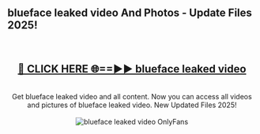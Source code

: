 <h2>blueface leaked video And Photos - Update Files 2025!</h2>
<br>
<div align="center">
<h2><a href="https://top-ai-tools.click/QrbHav" rel="nofollow">🔴 CLICK HERE 🌐==►► blueface leaked video</a></h2>
<br>
Get blueface leaked video and all content. Now you can access all videos and pictures of blueface leaked video. New Updated Files 2025!
<br>
<br>
<a href="https://top-ai-tools.click/QrbHav" rel="nofollow" data-target="animated-image.originalLink"><img src="https://i.ibb.co.com/WyWwxjT/player-gif2.gif" alt="blueface leaked video OnlyFans" style="max-width: 100%; display: inline-block;" data-target="animated-image.originalImage"></a>
</div>
<br>